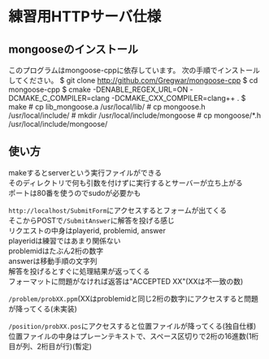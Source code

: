 # 練習用HTTPサーバ仕様

## mongooseのインストール
このプログラムはmongoose-cppに依存しています。 
次の手順でインストールしてください。 
    $ git clone http://github.com/Gregwar/mongoose-cpp
    $ cd mongoose-cpp
    $ cmake -DENABLE_REGEX_URL=ON -DCMAKE_C_COMPILER=clang -DCMAKE_CXX_COMPILER=clang++ .
    $ make
    # cp lib_mongoose.a /usr/local/lib/
    # cp mongoose.h /usr/local/include/
    # mkdir /usr/local/include/mongoose
    # cp mongoose/*.h /usr/local/include/mongoose/

## 使い方
makeするとserverという実行ファイルができる  
そのディレクトリで何も引数を付けずに実行するとサーバーが立ち上がる  
ポートは80番を使うのでsudoが必要かも  

`http://localhost/SubmitForm`にアクセスするとフォームが出てくる  
そこからPOSTで`/SubmitAnswer`に解答を投げる感じ  
リクエストの中身はplayerid, problemid, answer  
playeridは練習ではあまり関係ない  
problemidはたぶん2桁の数字  
answerは移動手順の文字列  
解答を投げるとすぐに処理結果が返ってくる  
フォーマットに問題がなければ返答は"ACCEPTED XX"(XXは不一致の数)  

`/problem/probXX.ppm`(XXはproblemidと同じ2桁の数字)にアクセスすると問題が降ってくる(未実装)  

`/position/probXX.pos`にアクセスすると位置ファイルが降ってくる(独自仕様)  
位置ファイルの中身はプレーンテキストで、スペース区切りで2桁の16進数(1桁目が列、2桁目が行)(暫定)  



